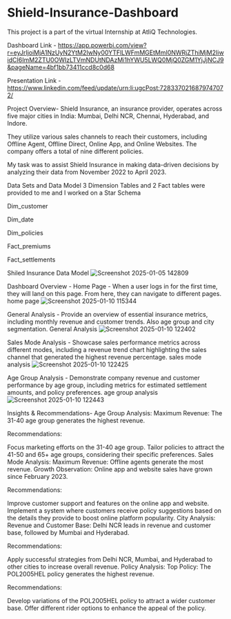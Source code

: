 # Shield-Insurance-Dashboard

This project is a part of the virtual Internship at AtliQ Technologies.

Dashboard Link - https://app.powerbi.com/view?r=eyJrIjoiMjA1NzUyN2YtM2IwNy00YTFlLWFmMGEtMmI0NWRjZThiMjM2IiwidCI6ImM2ZTU0OWIzLTVmNDUtNDAzMi1hYWU5LWQ0MjQ0ZGM1YjJjNCJ9&pageName=4bf1bb73411ccd8c0d68 

Presentation Link - https://www.linkedin.com/feed/update/urn:li:ugcPost:7283370216879747072/

Project Overview-
Shield Insurance, an insurance provider, operates across five major cities in India: Mumbai, Delhi NCR, Chennai, Hyderabad, and Indore.

They utilize various sales channels to reach their customers, including Offline Agent, Offline Direct, Online App, and Online Websites. The company offers a total of nine different policies.

My task was to assist Shield Insurance in making data-driven decisions by analyzing their data from November 2022 to April 2023.

Data Sets and Data Model 
3 Dimension Tables and 2 Fact tables were provided to me and I worked on a Star Schema

Dim_customer

Dim_date

Dim_policies

Fact_premiums

Fact_settlements

Shiled Insurance Data Model
![Screenshot 2025-01-05 142809](https://github.com/user-attachments/assets/549dbe79-5bc5-43f1-b966-b3d0ae4be1e8)

Dashboard Overview -
Home Page - When a user logs in for the first time, they will land on this page. From here, they can navigate to different pages.
home page
![Screenshot 2025-01-10 115344](https://github.com/user-attachments/assets/6bc32d17-23e1-40b7-a782-8f299e7d0dc4)

General Analysis - Provide an overview of essential insurance metrics, including monthly revenue and customer trends. Also age group and city segmentation.
General Analysis
![Screenshot 2025-01-10 122402](https://github.com/user-attachments/assets/5b7a333d-3442-43d6-9775-5ea80eb1d14f)

Sales Mode Analysis - Showcase sales performance metrics across different modes, including a revenue trend chart highlighting the sales channel that generated the highest revenue percentage.
sales mode analysis
![Screenshot 2025-01-10 122425](https://github.com/user-attachments/assets/4814ea49-84c8-4633-bc49-092aa9112536)

Age Group Analysis - Demonstrate company revenue and customer performance by age group, including metrics for estimated settlement amounts, and policy preferences.
age group analysis
![Screenshot 2025-01-10 122443](https://github.com/user-attachments/assets/700a177d-8fff-4775-9aae-05560582b50f)

Insights & Recommendations-
Age Group Analysis:
Maximum Revenue: The 31-40 age group generates the highest revenue.

Recommendations:

Focus marketing efforts on the 31-40 age group.
Tailor policies to attract the 41-50 and 65+ age groups, considering their specific preferences.
Sales Mode Analysis:
Maximum Revenue: Offline agents generate the most revenue. Growth Observation: Online app and website sales have grown since February 2023.

Recommendations:

Improve customer support and features on the online app and website.
Implement a system where customers receive policy suggestions based on the details they provide to boost online platform popularity.
City Analysis:
Revenue and Customer Base: Delhi NCR leads in revenue and customer base, followed by Mumbai and Hyderabad.

Recommendations:

Apply successful strategies from Delhi NCR, Mumbai, and Hyderabad to other cities to increase overall revenue.
Policy Analysis:
Top Policy: The POL2005HEL policy generates the highest revenue.

Recommendations:

Develop variations of the POL2005HEL policy to attract a wider customer base.
Offer different rider options to enhance the appeal of the policy.
